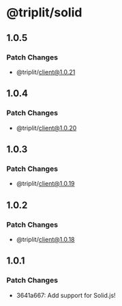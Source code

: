 # @triplit/solid

## 1.0.5

### Patch Changes

- @triplit/client@1.0.21

## 1.0.4

### Patch Changes

- @triplit/client@1.0.20

## 1.0.3

### Patch Changes

- @triplit/client@1.0.19

## 1.0.2

### Patch Changes

- @triplit/client@1.0.18

## 1.0.1

### Patch Changes

- 3641a667: Add support for Solid.js!
